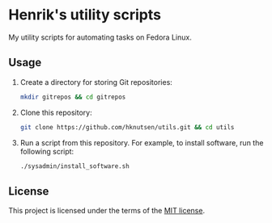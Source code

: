 # Henrik's utility scripts

My utility scripts for automating tasks on Fedora Linux.

## Usage

1. Create a directory for storing Git repositories:

    ```bash
    mkdir gitrepos && cd gitrepos
    ```

1. Clone this repository:

    ```bash
    git clone https://github.com/hknutsen/utils.git && cd utils
    ```

1. Run a script from this repository. For example, to install software, run the following script:

    ```bash
    ./sysadmin/install_software.sh
    ```

## License

This project is licensed under the terms of the [MIT license](LICENSE).
